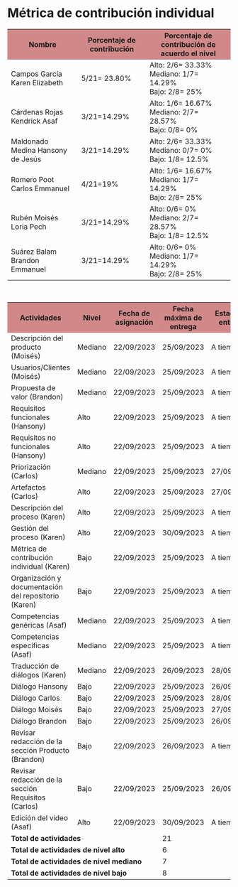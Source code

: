 <h1>﻿Métrica de contribución individual</h1>
 
<table align=center>  
   <tr>  
      <th bgcolor="#D18888">Nombre</th>  
      <th bgcolor="#D18888">Porcentaje de contribución</th> 
      <th bgcolor="#D18888">Porcentaje de contribución de acuerdo el nivel</th>  
   </tr> 
    <tr>  
      <td>Campos García Karen Elizabeth</td>  
       <td> 5/21= 23.80%</td> 
       <td> Alto: 2/6= 33.33%<br>Mediano: 1/7= 14.29%<br>Bajo: 2/8= 25%</td>  
   </tr> 
   <tr>  
      <td>Cárdenas Rojas Kendrick Asaf</td>  
       <td>3/21=14.29%</td>
       <td> Alto: 1/6= 16.67%<br>Mediano: 2/7= 28.57%<br>Bajo: 0/8= 0%</td>    
   </tr> 
    <tr>  
      <td>Maldonado Medina Hansony de Jesús</td>  
      <td>3/21=14.29%</td>
      <td> Alto: 2/6= 33.33%<br>Mediano: 0/7= 0%<br>Bajo: 1/8= 12.5%</td>    
   </tr> 
    <tr>  
      <td>Romero Poot Carlos Emmanuel</td>  
       <td>4/21=19%</td>
       <td> Alto: 1/6= 16.67%<br>Mediano: 1/7= 14.29%<br>Bajo: 2/8= 25%</td>  
   </tr> 
     <tr>  
      <td>Rubén Moisés Loria Pech</td>  
        <td>3/21=14.29%</td>
        <td> Alto: 0/6= 0%<br>Mediano: 2/7= 28.57%<br>Bajo: 1/8= 12.5%</td>    
   </tr> 
    <tr>  
      <td>Suárez Balam Brandon Emmanuel</td> 
      <td>3/21=14.29%</td>
       <td> Alto: 0/6= 0%<br>Mediano: 1/7= 14.29%<br>Bajo: 2/8= 25%</td>       
   </tr> 
 </table>
 <br>
<table align=center>  
   <tr>  
      <th bgcolor="#D18888" >Actividades</th>  
      <th bgcolor="#D18888" >Nivel</th>  
          <th bgcolor="#D18888" >Fecha de asignación</th>  
           <th bgcolor="#D18888" >Fecha máxima de entrega</th>
                <th bgcolor="#D18888" >Estado de entrega</th>    
   </tr> 
    <tr>  
      <td>Descripción del producto (Moisés)</td>  
       <td>Mediano</td> 
       <td>22/09/2023</td>
       <td>25/09/2023</td>
        <td>A tiempo</td>    
   </tr> 
   <tr>  
      <td>Usuarios/Clientes (Moisés)</td>  
       <td>Mediano</td>
        <td>22/09/2023</td>
       <td>25/09/2023</td>
         <td>A tiempo</td>       
   </tr> 
   <tr>  
      <td>Propuesta de valor (Brandon)</td>  
       <td>Mediano</td>
         <td>22/09/2023</td>
       <td>25/09/2023</td>
         <td>A tiempo</td>       
   </tr> 
    <tr>  
      <td>Requisitos funcionales (Hansony)</td>  
      <td>Alto</td>
        <td>22/09/2023</td>
       <td>25/09/2023</td>
         <td>A tiempo</td>       
   </tr> 
    <tr>  
      <td>Requisitos no funcionales (Hansony)</td>  
       <td>Alto</td>
         <td>22/09/2023</td>
       <td>25/09/2023</td>
         <td>A tiempo</td>       
   </tr> 
   <tr>  
      <td>Priorización (Carlos)</td>  
       <td>Mediano</td> 
         <td>22/09/2023</td>
       <td>25/09/2023</td>
         <td>27/09/2023</td>     
   </tr> 
    <tr>  
      <td>Artefactos (Carlos)</td>  
       <td>Alto</td>
         <td>22/09/2023</td>
       <td>25/09/2023</td>
         <td>27/09/2023</td>       
   </tr> 
     <tr>  
      <td>Descripción del proceso (Karen)</td>  
        <td>Alto</td> 
          <td>22/09/2023</td>
       <td>25/09/2023</td>
         <td>A tiempo</td>      
   </tr> 
    <tr>  
      <td>Gestión del proceso (Karen)</td> 
      <td>Alto</td>
        <td>22/09/2023</td>
       <td>30/09/2023</td>
         <td>A tiempo</td>        
   </tr> 
    <tr>  
      <td>Métrica de contribución individual (Karen)</td> 
      <td>Bajo</td>
        <td>22/09/2023</td>
       <td>25/09/2023</td>
         <td>A tiempo</td>     
   </tr> 
   <tr>  
      <td>Organización y documentación del repositorio (Karen)</td>  
       <td>Bajo</td>
         <td>22/09/2023</td>
       <td>25/09/2023</td>
         <td>A tiempo</td>       
   </tr> 
   <tr>  
      <td>Competencias genéricas (Asaf)</td>  
       <td>Mediano</td>
         <td>22/09/2023</td>
       <td>25/09/2023</td> 
         <td>A tiempo</td>      
   </tr> 
    <tr>  
      <td>Competencias específicas (Asaf)</td>  
       <td>Mediano</td>
         <td>22/09/2023</td>
       <td>25/09/2023</td>
         <td>A tiempo</td>       
   </tr> 
   <tr>  
      <td>Traducción de diálogos (Karen)</td>  
       <td>Mediano</td>
         <td>22/09/2023</td>
       <td>26/09/2023</td>
         <td>28/09/2023</td>       
   </tr> 
    <tr>  
      <td>Diálogo Hansony</td>  
       <td>Bajo</td> 
         <td>22/09/2023</td>
       <td>25/09/2023</td>
         <td>26/09/2023</td>      
   </tr> 
    <tr>  
      <td>Diálogo Carlos</td>  
       <td>Bajo</td>
         <td>22/09/2023</td>
       <td>25/09/2023</td>
         <td>28/09/2023</td>      
   </tr> 
    <tr>  
      <td>Diálogo Moisés</td>  
       <td>Bajo</td>
         <td>22/09/2023</td>
       <td>25/09/2023</td>
         <td>27/09/2023</td>       
   </tr> 
    <tr>  
      <td>Diálogo Brandon</td>  
       <td>Bajo</td>
         <td>22/09/2023</td>
       <td>25/09/2023</td>
         <td>26/09/2023</td>       
   </tr> 
     <tr>  
      <td>Revisar redacción de la sección Producto (Brandon)</td>  
       <td>Bajo</td> 
         <td>22/09/2023</td>
       <td>26/09/2023</td>
         <td>A tiempo</td>      
   </tr> 
    <tr>  
      <td>Revisar redacción de la sección Requisitos (Carlos)</td>  
       <td>Bajo</td>
         <td>22/09/2023</td>
       <td>25/09/2023</td>
         <td>26/09/2023</td>       
   </tr> 
    <tr>  
      <td>Edición del video (Asaf)</td>  
       <td>Alto</td>
         <td>22/09/2023</td>
       <td>30/09/2023</td>
         <td>A tiempo</td>       
   </tr> 
    <tr>  
      <td colspan=3><strong>Total de actividades</strong></td>  
       <td colspan=2>21</td>
   </tr> 
   <tr>  
      <td colspan=3><strong>Total de actividades de nivel alto</strong></td>  
       <td colspan=2>6</td>
   </tr> 
   <tr>  
      <td colspan=3><strong>Total de actividades de nivel mediano</strong></td>  
       <td colspan=2>7</td>
   </tr>
    <tr>  
      <td colspan=3><strong>Total de actividades de nivel bajo</strong></td>  
       <td colspan=2>8</td>
   </tr>  
  </table>
<!--stackedit_data:
eyJoaXN0b3J5IjpbLTk0NjY0NzE3LC0xODAwMzQ1MDk5LC0xMz
g0MjU2ODQ0LC0xMjYwODMwMzUxLC0yNTcxNTc3MTMsLTE1NjQw
NzcwNjQsLTI1OTA0Nzg2OSwtMTY4NTIxNjI1LDUxMDM1NzU0Ni
wtNTE1OTk2MTE3LDE3NzAxMzcxMDUsMTgxNDcxNDc2OSw5MDI5
NjIyOTMsLTE3NzM3MjI3NzIsLTcxNTUzNjk4NCw3MjE2NTc5OD
EsLTYzMTM5NDM1OSwtMTM3MjQ0MDM1NiwzMDUxMTQyMTldfQ==

-->